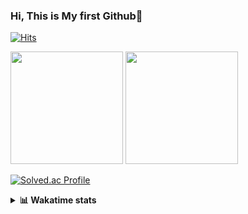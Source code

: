 ### Hi, This is My first Github👋
[![Hits](https://hits.seeyoufarm.com/api/count/incr/badge.svg?url=https%3A%2F%2Fgithub.com%2FJonghyun-Park1027&count_bg=%2379C83D&title_bg=%23555555&icon=&icon_color=%23E7E7E7&title=hits&edge_flat=false)](https://hits.seeyoufarm.com)
<br>


<p>
  <img height="180em" src="https://github-readme-stats-eight-rho-29.vercel.app/api?username=Jonghyun-Park1027&show_icons=true&include_all_commits=true&bg_color=30,e96443,904e95&title_color=fff&text_color=fff">
  <img height="180em" src="https://github-readme-stats-eight-rho-29.vercel.app/api/top-langs/?username=Jonghyun-Park1027&layout=compact&bg_color=30,e96443,904e95&title_color=fff&text_color=fff">


[![Solved.ac Profile](http://mazassumnida.wtf/api/v2/generate_badge?boj=ppjjhh1027)](https://solved.ac/ppjjhh1027/)

</p>
<details>
<summary><b>📊 Wakatime stats</b><br></summary>
<div>
<hr/>



<!--START_SECTION:waka-->
![Code Time](http://img.shields.io/badge/Code%20Time-953%20hrs%2039%20mins-blue)

![Profile Views](http://img.shields.io/badge/Profile%20Views-0-blue)

**🐱 My GitHub Data** 

> 📦 110.4 kB Used in GitHub's Storage 
 > 
> 🚫 Not Opted to Hire
 > 
> 📜 8 Public Repositories 
 > 
> 🔑 4 Private Repositories 
 > 
**I'm an Early 🐤** 

```text
🌞 Morning                50 commits          █████░░░░░░░░░░░░░░░░░░░░   20.83 % 
🌆 Daytime                132 commits         ██████████████░░░░░░░░░░░   55.00 % 
🌃 Evening                53 commits          ██████░░░░░░░░░░░░░░░░░░░   22.08 % 
🌙 Night                  5 commits           █░░░░░░░░░░░░░░░░░░░░░░░░   02.08 % 
```
📅 **I'm Most Productive on Friday** 

```text
Monday                   44 commits          █████░░░░░░░░░░░░░░░░░░░░   18.33 % 
Tuesday                  30 commits          ███░░░░░░░░░░░░░░░░░░░░░░   12.50 % 
Wednesday                15 commits          ██░░░░░░░░░░░░░░░░░░░░░░░   06.25 % 
Thursday                 23 commits          ██░░░░░░░░░░░░░░░░░░░░░░░   09.58 % 
Friday                   62 commits          ██████░░░░░░░░░░░░░░░░░░░   25.83 % 
Saturday                 25 commits          ███░░░░░░░░░░░░░░░░░░░░░░   10.42 % 
Sunday                   41 commits          ████░░░░░░░░░░░░░░░░░░░░░   17.08 % 
```


📊 **This Week I Spent My Time On** 

```text
🕑︎ Time Zone: Asia/Seoul

💬 Programming Languages: 
Dart                     3 hrs 25 mins       ███████████░░░░░░░░░░░░░░   44.47 % 
Jupyter                  3 hrs 21 mins       ███████████░░░░░░░░░░░░░░   43.58 % 
Markdown                 12 mins             █░░░░░░░░░░░░░░░░░░░░░░░░   02.64 % 
GitIgnore file           10 mins             █░░░░░░░░░░░░░░░░░░░░░░░░   02.23 % 
Python                   9 mins              █░░░░░░░░░░░░░░░░░░░░░░░░   02.02 % 

🔥 Editors: 
PyCharm                  3 hrs 53 mins       █████████████░░░░░░░░░░░░   50.41 % 
VS Code                  3 hrs 49 mins       ████████████░░░░░░░░░░░░░   49.59 % 

🐱‍💻 Projects: 
gpt                      3 hrs 49 mins       ████████████░░░░░░░░░░░░░   49.54 % 
dart                     3 hrs 30 mins       ███████████░░░░░░░░░░░░░░   45.48 % 
LLM                      18 mins             █░░░░░░░░░░░░░░░░░░░░░░░░   04.02 % 
competition_23_7_10(end) 4 mins              ░░░░░░░░░░░░░░░░░░░░░░░░░   00.87 % 
flutter                  0 secs              ░░░░░░░░░░░░░░░░░░░░░░░░░   00.10 % 

💻 Operating System: 
Windows                  7 hrs 42 mins       █████████████████████████   100.00 % 
```

**I Mostly Code in Jupyter Notebook** 

```text
Jupyter Notebook         6 repos             ███████████████████░░░░░░   75.00 % 
C++                      2 repos             ██████░░░░░░░░░░░░░░░░░░░   25.00 % 
```




 Last Updated on 02/07/2025 18:49:01 UTC
<!--END_SECTION:waka-->
</details>



